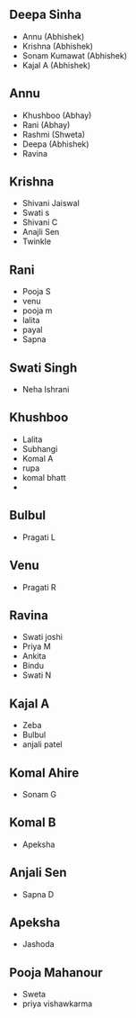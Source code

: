 ## Deepa Sinha
- Annu (Abhishek)
- Krishna (Abhishek)
- Sonam Kumawat (Abhishek)
- Kajal A (Abhishek)

## Annu
- Khushboo (Abhay)
- Rani (Abhay)
- Rashmi (Shweta)
- Deepa (Abhishek)
- Ravina

## Krishna
- Shivani Jaiswal
- Swati s
- Shivani C
- Anajli Sen
- Twinkle

## Rani
- Pooja S
- venu 
- pooja m
- lalita 
- payal 
- Sapna

## Swati Singh
- Neha Ishrani

## Khushboo
- Lalita
- Subhangi
- Komal A
- rupa
- komal bhatt
- 

## Bulbul
- Pragati L

## Venu
- Pragati R

## Ravina
- Swati joshi
- Priya M
- Ankita
- Bindu
- Swati N

## Kajal A
- Zeba
- Bulbul
- anjali patel
 
## Komal Ahire
- Sonam G

## Komal B
- Apeksha

## Anjali Sen
- Sapna D

## Apeksha
- Jashoda

## Pooja Mahanour
- Sweta
- priya vishawkarma

